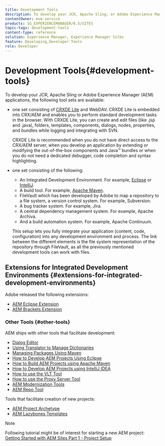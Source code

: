 ```yaml
---
title: Development Tools
description: To develop your JCR, Apache Sling, or Adobe Experience Manager applications, several tool sets are available.
contentOwner: msm-service
products: SG_EXPERIENCEMANAGER/6.5/SITES
topic-tags: development-tools
content-type: reference
solution: Experience Manager, Experience Manager Sites
feature: Developing,Developer Tools
role: Developer
---
```

# Development Tools{#development-tools}

To develop your JCR, Apache Sling or Adobe Experience Manager (AEM) applications, the following tool sets are available:

* one set consisting of [CRXDE Lite](/help/sites-developing/developing-with-crxde-lite.md) and WebDAV. CRXDE Lite is embedded into CRX/AEM and enables you to perform standard development tasks in the browser. With CRXDE Lite, you can create and edit files (like .jsp and .java), folders, templates, components, dialogs, nodes, properties, and bundles while logging and integrating with SVN.

  CRXDE Lite is recommended when you do not have direct access to the CRX/AEM server, when you develop an application by extending or modifying the out-of-the-box components and Java&trade; bundles or when you do not need a dedicated debugger, code completion and syntax highlighting.

* one set consisting of the following:
  * An Integrated Development Environment. For example, [Eclipse](/help/sites-developing/howto-projects-eclipse.md) or [IntelliJ](/help/sites-developing/ht-intellij.md).
  * A build tool. For example, [Apache Maven](/help/sites-developing/ht-projects-maven.md).
  * FileVault which has been developed by Adobe to map a repository to a file system, a version control system. For example, Subversion.
  * A bug tracker system. For example, Jira.
  * A central dependency management system. For example, Apache Archiva.
  * And a build automation system. For example, Apache Continuum.

  This setup lets you fully integrate your application (content, code, configuration) into any development environment and process. The link between the different elements is the file system representation of the repository through FileVault, as all the previously mentioned development tools can work with files.

## Extensions for Integrated Development Environments {#extensions-for-integrated-development-environments}

Adobe released the following extensions:

* [AEM Eclipse Extension](/help/sites-developing/aem-eclipse.md)
* [AEM Brackets Extension](/help/sites-developing/aem-brackets.md)

### Other Tools {#other-tools}

AEM ships with other tools that facilitate development:

* [Dialog Editor](/help/sites-developing/dialog-editor.md)
* [Using Translator to Manage Dictionaries](/help/sites-developing/i18n-translator.md)
* [Managing Packages Using Maven](/help/sites-developing/vlt-mavenplugin.md)
* [How to Develop AEM Projects Using Eclipse](/help/sites-developing/howto-projects-eclipse.md)
* [How to Build AEM Projects using Apache Maven](/help/sites-developing/ht-projects-maven.md)
* [How to Develop AEM Projects using IntelliJ IDEA](/help/sites-developing/ht-intellij.md)
* [How to use the VLT Tool](/help/sites-developing/ht-vlttool.md)
* [How to use the Proxy Server Tool](/help/sites-developing/ht-proxy-server.md)
* [AEM Modernization Tools](/help/sites-developing/modernization-tools.md)
* [AEM Repo Tool](/help/sites-developing/aem-repo-tool.md)

Tools that facilitate creation of new projects:

* [AEM Project Archetype](https://github.com/adobe/aem-project-archetype)
* [AEM Lazybones Templates](https://github.com/Adobe-Consulting-Services/lazybones-aem-templates)

>[!NOTE]
>
>Following tutorial might be of interest for starting a new AEM project:
>[Getting Started with AEM Sites Part 1 - Project Setup](https://helpx.adobe.com/experience-manager/kt/sites/using/getting-started-wknd-tutorial-develop/part1.html)
